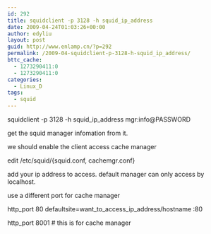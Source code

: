 ```yaml
---
id: 292
title: squidclient -p 3128 -h squid_ip_address
date: 2009-04-24T01:03:26+00:00
author: edyliu
layout: post
guid: http://www.enlamp.cn/?p=292
permalink: /2009-04-squidclient-p-3128-h-squid_ip_address/
bttc_cache:
  - 1273290411:0
  - 1273290411:0
categories:
  - Linux_D
tags:
  - squid
---
```

squidclient -p 3128 -h squid\_ip\_address mgr:info@PASSWORD 

get the squid manager infomation from it.
  
we should enable the client access cache manager
  
edit /etc/squid/{squid.conf, cachemgr.conf}
  
add your ip address to access. default manager can only access by localhost.

use a different port for cache manager
  
http\_port 80 defaultsite=want\_to\_access\_ip_address/hostname :80
  
http_port 8001 # this is for cache manager